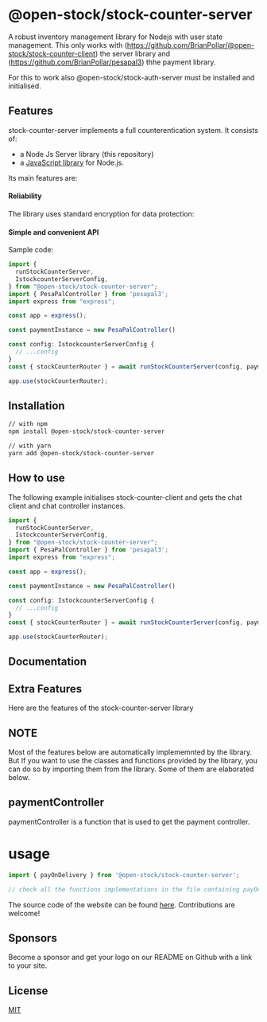 # @open-stock/stock-counter-server

A robust inventory management library for Nodejs with user state management.
This only works with (https://github.com/BrianPollar/@open-stock/stock-counter-client) the server library and (https://github.com/BrianPollar/pesapal3) thhe payment library.

For this to work also @open-stock/stock-auth-server must be installed and initialised.

## Features

stock-counter-server implements a full counterentication system. It consists of:

- a Node Js Server library (this repository)
- a [JavaScript library](https://github.com/BrianPollar/stock-counter-client) for Node.js.

Its main features are:

#### Reliability

The library uses standard encryption for data protection:

#### Simple and convenient API

Sample code:

```ts
import {
  runStockCounterServer,
  IstockcounterServerConfig,
} from "@open-stock/stock-counter-server";
import { PesaPalController } from 'pesapal3';
import express from "express";

const app = express();

const paymentInstance = new PesaPalController()

const config: IstockcounterServerConfig {
  // ...config
}
const { stockCounterRouter } = await runStockCounterServer(config, paymentInstance);

app.use(stockCounterRouter);
```

## Installation

```bash
// with npm
npm install @open-stock/stock-counter-server

// with yarn
yarn add @open-stock/stock-counter-server
```

## How to use

The following example initialises stock-counter-client and gets the chat client and chat controller instances.

```ts
import {
  runStockCounterServer,
  IstockcounterServerConfig,
} from "@open-stock/stock-counter-server";
import { PesaPalController } from 'pesapal3';
import express from "express";

const app = express();

const paymentInstance = new PesaPalController()

const config: IstockcounterServerConfig {
  // ...config
}
const { stockCounterRouter } = await runStockCounterServer(config, paymentInstance);

app.use(stockCounterRouter);
```

## Documentation

## Extra Features
Here are the features of the stock-counter-server library

## NOTE
Most of the features below are automatically implememnted by the library. But If you want to use the classes and functions provided by the library, you can do so by importing them from the library.
Some of them are elaborated below.

## paymentController
paymentController is a function that is used to get the payment controller.

# usage
  ```ts
import { payOnDelivery } from '@open-stock/stock-counter-server';

// check all the functions implementations in the file containing payOnDelivery for more functionalities to handle payment 
```


The source code of the website can be found [here](https://github.com/BrianPollar/stock-counter-server). Contributions are welcome!

## Sponsors

Become a sponsor and get your logo on our README on Github with a link to your site.

## License

[MIT](LICENSE)
